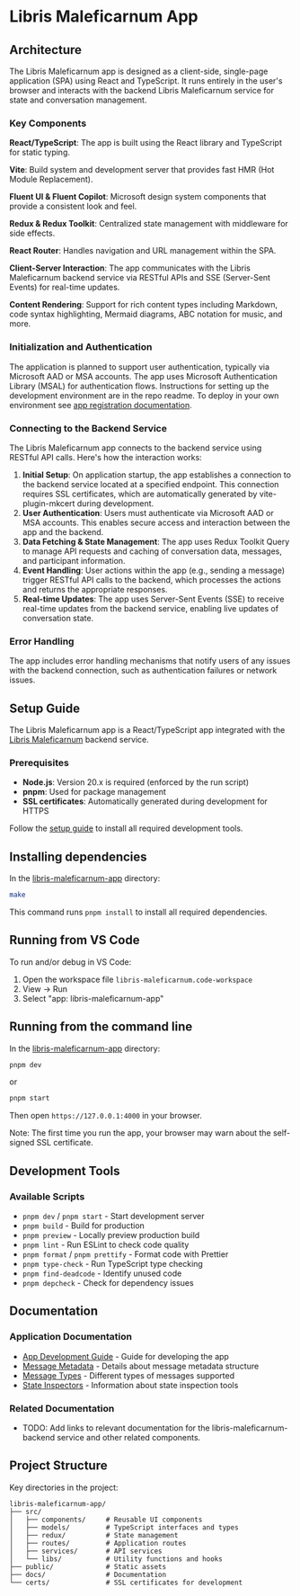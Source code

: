 # Libris Maleficarnum App

## Architecture

The Libris Maleficarnum app is designed as a client-side, single-page application (SPA) using React and TypeScript. It runs entirely in the user's browser and interacts with the backend Libris Maleficarnum service for state and conversation management.

### Key Components

**React/TypeScript**: The app is built using the React library and TypeScript for static typing.

**Vite**: Build system and development server that provides fast HMR (Hot Module Replacement).

**Fluent UI & Fluent Copilot**: Microsoft design system components that provide a consistent look and feel.

**Redux & Redux Toolkit**: Centralized state management with middleware for side effects.

**React Router**: Handles navigation and URL management within the SPA.

**Client-Server Interaction**: The app communicates with the Libris Maleficarnum backend service via RESTful APIs and SSE (Server-Sent Events) for real-time updates.

**Content Rendering**: Support for rich content types including Markdown, code syntax highlighting, Mermaid diagrams, ABC notation for music, and more.

### Initialization and Authentication

The application is planned to support user authentication, typically via Microsoft AAD or MSA accounts. The app uses Microsoft Authentication Library (MSAL) for authentication flows. Instructions for setting up the development environment are in the repo readme. To deploy in your own environment see [app registration documentation](../docs/CUSTOM_APP_REGISTRATION.md).

### Connecting to the Backend Service

The Libris Maleficarnum app connects to the backend service using RESTful API calls. Here's how the interaction works:

1. **Initial Setup**: On application startup, the app establishes a connection to the backend service located at a specified endpoint. This connection requires SSL certificates, which are automatically generated by vite-plugin-mkcert during development.
2. **User Authentication**: Users must authenticate via Microsoft AAD or MSA accounts. This enables secure access and interaction between the app and the backend.
3. **Data Fetching & State Management**: The app uses Redux Toolkit Query to manage API requests and caching of conversation data, messages, and participant information.
4. **Event Handling**: User actions within the app (e.g., sending a message) trigger RESTful API calls to the backend, which processes the actions and returns the appropriate responses.
5. **Real-time Updates**: The app uses Server-Sent Events (SSE) to receive real-time updates from the backend service, enabling live updates of conversation state.

### Error Handling

The app includes error handling mechanisms that notify users of any issues with the backend connection, such as authentication failures or network issues.

## Setup Guide

The Libris Maleficarnum app is a React/TypeScript app integrated with the [Libris Maleficarnum](../libris-maleficarnum-service/README.md) backend service.

### Prerequisites

- **Node.js**: Version 20.x is required (enforced by the run script)
- **pnpm**: Used for package management
- **SSL certificates**: Automatically generated during development for HTTPS

Follow the [setup guide](../docs/SETUP_DEV_ENVIRONMENT.md) to install all required development tools.

## Installing dependencies

In the [libris-maleficarnum-app](./) directory:

```sh
make
```

This command runs `pnpm install` to install all required dependencies.

## Running from VS Code

To run and/or debug in VS Code:

1. Open the workspace file `libris-maleficarnum.code-workspace`
1. View -> Run
1. Select "app: libris-maleficarnum-app"

## Running from the command line

In the [libris-maleficarnum-app](./) directory:

```sh
pnpm dev
```

or

```sh
pnpm start
```

Then open `https://127.0.0.1:4000` in your browser.

Note: The first time you run the app, your browser may warn about the self-signed SSL certificate.

## Development Tools

### Available Scripts

- `pnpm dev` / `pnpm start` - Start development server
- `pnpm build` - Build for production
- `pnpm preview` - Locally preview production build
- `pnpm lint` - Run ESLint to check code quality
- `pnpm format` / `pnpm prettify` - Format code with Prettier
- `pnpm type-check` - Run TypeScript type checking
- `pnpm find-deadcode` - Identify unused code
- `pnpm depcheck` - Check for dependency issues

## Documentation

### Application Documentation

- [App Development Guide](./docs/APP_DEV_GUIDE.md) - Guide for developing the app
- [Message Metadata](./docs/MESSAGE_METADATA.md) - Details about message metadata structure
- [Message Types](./docs/MESSAGE_TYPES.md) - Different types of messages supported
- [State Inspectors](./docs/STATE_INSPECTORS.md) - Information about state inspection tools

### Related Documentation

- TODO: Add links to relevant documentation for the libris-maleficarnum-backend service and other related components.

## Project Structure

Key directories in the project:

```text
libris-maleficarnum-app/
├── src/
│   ├── components/     # Reusable UI components
│   ├── models/         # TypeScript interfaces and types
│   ├── redux/          # State management
│   ├── routes/         # Application routes
│   ├── services/       # API services
│   └── libs/           # Utility functions and hooks
├── public/             # Static assets
├── docs/               # Documentation
└── certs/              # SSL certificates for development
```
